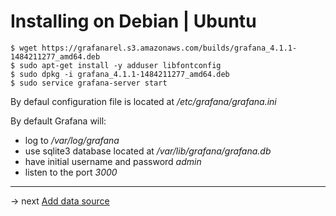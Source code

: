 # Installing on Debian | Ubuntu

```
$ wget https://grafanarel.s3.amazonaws.com/builds/grafana_4.1.1-1484211277_amd64.deb
$ sudo apt-get install -y adduser libfontconfig
$ sudo dpkg -i grafana_4.1.1-1484211277_amd64.deb
$ sudo service grafana-server start
```

By defaul configuration file is located at */etc/grafana/grafana.ini*

By default Grafana will:  
 * log to */var/log/grafana*
 * use sqlite3 database located at */var/lib/grafana/grafana.db*
 * have initial username and password *admin*
 * listen to the port *3000*

-----

 -> next [Add data source](addDataSource.md)
